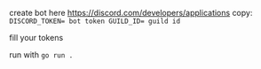 create bot here https://discord.com/developers/applications
copy:
    ```
    DISCORD_TOKEN= bot token
    GUILD_ID= guild id
    ```

fill your tokens 

run with `go run .`
